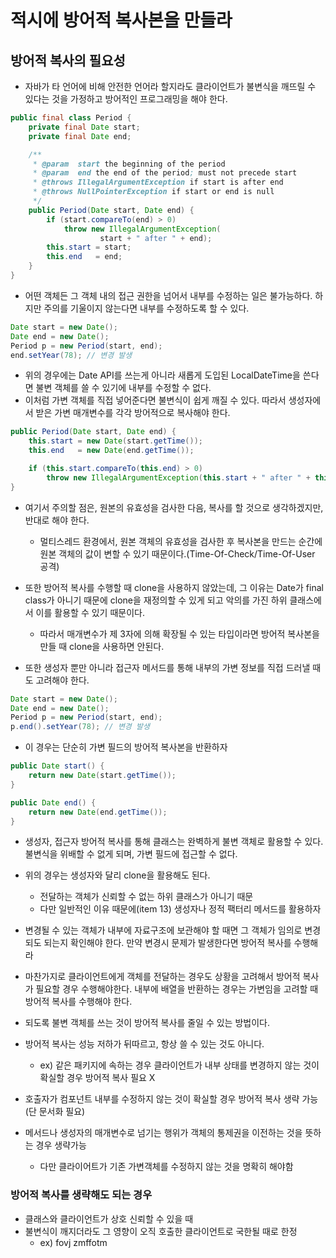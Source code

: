 # 적시에 방어적 복사본을 만들라

## 방어적 복사의 필요성

- 자바가 타 언어에 비해 안전한 언어라 할지라도 클라이언트가 불변식을 깨뜨릴 수 있다는 것을 가정하고 방어적인 프로그래밍을 해야 한다.

```java
public final class Period {
    private final Date start;
    private final Date end;

    /**
     * @param  start the beginning of the period
     * @param  end the end of the period; must not precede start
     * @throws IllegalArgumentException if start is after end
     * @throws NullPointerException if start or end is null
     */
    public Period(Date start, Date end) {
        if (start.compareTo(end) > 0)
            throw new IllegalArgumentException(
                    start + " after " + end);
        this.start = start;
        this.end   = end;
    }
}
```

- 어떤 객체든 그 객체 내의 접근 권한을 넘어서 내부를 수정하는 일은 불가능하다. 하지만 주의를 기울이지 않는다면 내부를 수정하도록 할 수 있다.

```java
Date start = new Date();
Date end = new Date();
Period p = new Period(start, end);
end.setYear(78); // 변경 발생
```

- 위의 경우에는 Date API를 쓰는게 아니라 새롭게 도입된 LocalDateTime을 쓴다면 불변 객체를 쓸 수 있기에 내부를 수정할 수 없다.
- 이처럼 가변 객체를 직접 넣어준다면 불변식이 쉽게 깨질 수 있다. 따라서 생성자에서 받은 가변 매개변수를 각각 방어적으로 복사해야 한다.

```java
public Period(Date start, Date end) {
    this.start = new Date(start.getTime());
    this.end   = new Date(end.getTime());

    if (this.start.compareTo(this.end) > 0)
        throw new IllegalArgumentException(this.start + " after " + this.end);
}
```

- 여기서 주의할 점은, 원본의 유효성을 검사한 다음, 복사를 할 것으로 생각하겠지만, 반대로 해야 한다.
    - 멀티스레드 환경에서, 원본 객체의 유효성을 검사한 후 복사본을 만드는 순간에 원본 객체의 값이 변할 수 있기 때문이다.(Time-Of-Check/Time-Of-User 공격)
- 또한 방어적 복사를 수행할 때 clone을 사용하지 않았는데, 그 이유는 Date가 final class가 아니기 때문에 clone을 재정의할 수 있게 되고 악의를 가진 하위 클래스에서 이를 활용할 수 있기 때문이다.
    - 따라서 매개변수가 제 3자에 의해 확장될 수 있는 타입이라면 방어적 복사본을 만들 때 clone을 사용하면 안된다.

- 또한 생성자 뿐만 아니라 접근자 메서드를 통해 내부의 가변 정보를 직접 드러낼 때도 고려해야 한다.

```java
Date start = new Date();
Date end = new Date();
Period p = new Period(start, end);
p.end().setYear(78); // 변경 발생
```

- 이 경우는 단순히 가변 필드의 방어적 복사본을 반환하자

```java
public Date start() {
    return new Date(start.getTime());
}

public Date end() {
    return new Date(end.getTime());
}
```

- 생성자, 접근자 방어적 복사를 통해 클래스는 완벽하게 불변 객체로 활용할 수 있다. 불변식을 위배할 수 없게 되며, 가변 필드에 접근할 수 없다.
- 위의 경우는 생성자와 달리 clone을 활용해도 된다.
    - 전달하는 객체가 신뢰할 수 없는 하위 클래스가 아니기 때문
    - 다만 일반적인 이유 때문에(item 13) 생성자나 정적 팩터리 메서드를 활용하자

 

- 변경될 수 있는 객체가 내부에 자료구조에 보관해야 할 때면 그 객체가 임의로 변경되도 되는지 확인해야 한다. 만약 변경시 문제가 발생한다면 방어적 복사를 수행해라
- 마찬가지로 클라이언트에게 객체를 전달하는 경우도 상황을 고려해서 방어적 복사가 필요할 경우 수행해야한다. 내부에 배열을 반환하는 경우는 가변임을 고려할 때 방어적 복사를 수행해야 한다.
- 되도록 불변 객체를 쓰는 것이 방어적 복사를 줄일 수 있는 방법이다.

- 방어적 복사는 성능 저하가 뒤따르고, 항상 쓸 수 있는 것도 아니다.
    - ex) 같은 패키지에 속하는 경우 클라이언트가 내부 상태를 변경하지 않는 것이 확실할 경우 방어적 복사 필요 X
- 호출자가 컴포넌트 내부를 수정하지 않는 것이 확실할 경우 방어적 복사 생략 가능(단 문서화 필요)
- 메서드나 생성자의 매개변수로 넘기는 행위가 객체의 통제권을 이전하는 것을 뜻하는 경우 생략가능
    - 다만 클라이어트가 기존 가변객체를 수정하지 않는 것을 명확히 해야함

### 방어적 복사를 생략해도 되는 경우

- 클래스와 클라이언트가 상호 신뢰할 수 있을 때
- 불변식이 깨지더라도 그 영향이 오직 호출한 클라이언트로 국한될 때로 한정
    - ex) fovj zmffotm
